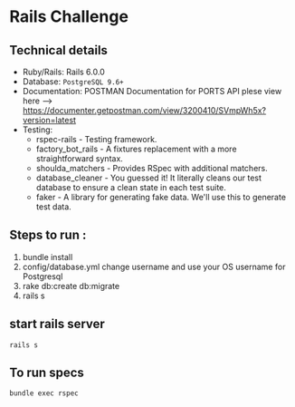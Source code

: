 # Rails Challenge

## Technical details
* Ruby/Rails: Rails 6.0.0 
* Database: `PostgreSQL 9.6+`
* Documentation: POSTMAN Documentation for PORTS API plese view here --> https://documenter.getpostman.com/view/3200410/SVmpWh5x?version=latest
* Testing:
    * rspec-rails - Testing framework.
    * factory_bot_rails - A fixtures replacement with a more straightforward syntax. 
    * shoulda_matchers - Provides RSpec with additional matchers.
    * database_cleaner - You guessed it! It literally cleans our test database to ensure a clean state in each test suite.
    * faker - A library for generating fake data. We'll use this to generate test data.

## Steps to run : 

1. bundle install
2. config/database.yml change username and use your OS username for Postgresql
3. rake db:create db:migrate
4. rails s

## start rails server
    rails s

## To run specs
    bundle exec rspec

